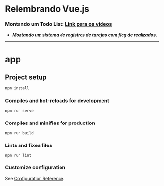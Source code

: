 # Relembrando Vue.js

### Montando um Todo List: [Link para os vídeos](https://www.youtube.com/playlist?list=PLcoYAcR89n-qTYqfWTGxXMnAvCqY3JF8w)


- **_Montando um sistema de registros de tarefas com flag de realizados._** 

---

# app

## Project setup
```
npm install
```

### Compiles and hot-reloads for development
```
npm run serve
```

### Compiles and minifies for production
```
npm run build
```

### Lints and fixes files
```
npm run lint
```

### Customize configuration
See [Configuration Reference](https://cli.vuejs.org/config/).
